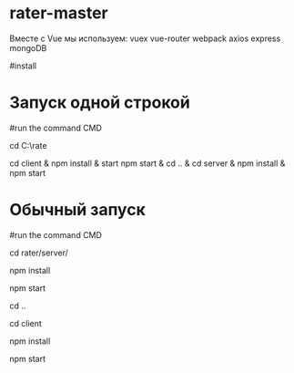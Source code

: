 # rater-master

Вместе с Vue мы используем:
vuex
vue-router
webpack
axios
express
mongoDB

#install
 
# Запуск одной строкой
 
#run the command СMD
 
cd C:\rate       
 
cd client & npm install & start npm start & cd .. & cd server & npm install & npm start


# Обычный запуск
#run the command СMD
 
cd rater/server/ 
   
npm install
 
npm start
 
cd ..
 
cd client
 
npm install
 
npm start


